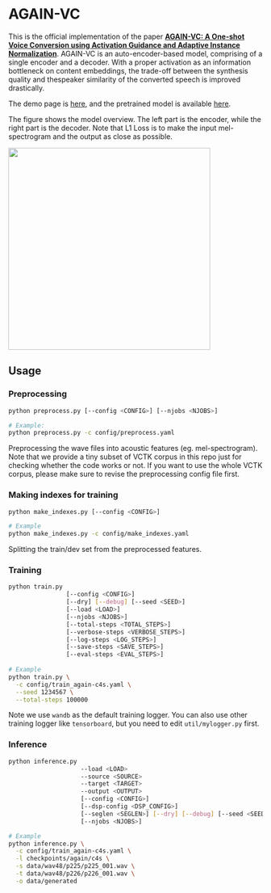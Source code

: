 # AGAIN-VC
This is the official implementation of the paper [**AGAIN-VC: A One-shot Voice Conversion using Activation Guidance and Adaptive Instance Normalization**](https://arxiv.org/abs/2011.00316).
AGAIN-VC is an auto-encoder-based model, comprising of a single encoder and a decoder. With a proper activation as an information bottleneck on content embeddings, the trade-off between the synthesis quality and thespeaker similarity of the converted speech is improved drastically. 

The demo page is [here](https://kimythanly.github.io/AGAIN-VC-demo/), and the pretrained model is available [here](https://drive.google.com/drive/folders/1qxVVS07VWdp1Kwsf-XI7TyD0fowA7bGp?usp=sharing).

The figure shows the model overview. The left part is the encoder, while the right part is the decoder. Note that L1 Loss is to make the input mel-spectrogram and the output as close as possible.

<img src="https://github.com/KimythAnly/AGAIN-VC/blob/main/model.png" width="400">

## Usage
### Preprocessing
```bash
python preprocess.py [--config <CONFIG>] [--njobs <NJOBS>]

# Example:
python preprocess.py -c config/preprocess.yaml
```
Preprocessing the wave files into acoustic features (eg. mel-spectrogram).
Note that we provide a tiny subset of VCTK corpus in this repo just for checking whether the code works or not. If you want to use the whole VCTK corpus, please make sure to revise the preprocessing config file first.

### Making indexes for training
```bash
python make_indexes.py [--config <CONFIG>]

# Example
python make_indexes.py -c config/make_indexes.yaml
```
Splitting the train/dev set from the preprocessed features.

### Training
```bash
python train.py 
                [--config <CONFIG>]
                [--dry] [--debug] [--seed <SEED>]
                [--load <LOAD>]
                [--njobs <NJOBS>] 
                [--total-steps <TOTAL_STEPS>]
                [--verbose-steps <VERBOSE_STEPS>] 
                [--log-steps <LOG_STEPS>]
                [--save-steps <SAVE_STEPS>]
                [--eval-steps <EVAL_STEPS>]
                
# Example
python train.py \
  -c config/train_again-c4s.yaml \
  --seed 1234567 \
  --total-steps 100000
```
Note we use `wandb` as the default training logger. You can also use other training logger like `tensorboard`, but you need to edit `util/mylogger.py` first.

### Inference
```bash
python inference.py
                    --load <LOAD>
                    --source <SOURCE>
                    --target <TARGET>
                    --output <OUTPUT>
                    [--config <CONFIG>]
                    [--dsp-config <DSP_CONFIG>]
                    [--seglen <SEGLEN>] [--dry] [--debug] [--seed <SEED>]
                    [--njobs <NJOBS>]

# Example
python inference.py \
  -c config/train_again-c4s.yaml \
  -l checkpoints/again/c4s \
  -s data/wav48/p225/p225_001.wav \
  -t data/wav48/p226/p226_001.wav \
  -o data/generated
```
